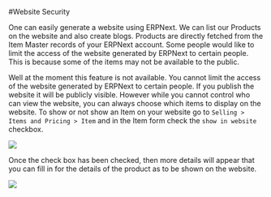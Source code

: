 #Website Security

One can easily generate a website using ERPNext. We can list our Products on the website and also create blogs. Products are directly fetched from the Item Master records of your ERPNext account. Some people would like to limit the access of the website generated by ERPNext to certain people. This is because some of the items may not be available to the public.

Well at the moment this feature is not available. You cannot limit the access of the website generated by ERPNext to certain people. If you publish the website it will be publicly visible. However while you cannot control who can view the website, you can always choose which items to display on the website. To show or not show an Item on your website go to `Selling > Items and Pricing > Item` and in the Item form check the `show in website` checkbox.

<img src="{{docs_base_url}}/v12/assets/img/articles/item-show-on-website-checkbox.png">

Once the check box has been checked, then more details will appear that you can fill in for the details of the product as to be shown on the website.

<img src="{{docs_base_url}}/v12/assets/img/articles/item-show-on-website-checkbox-checked.png">